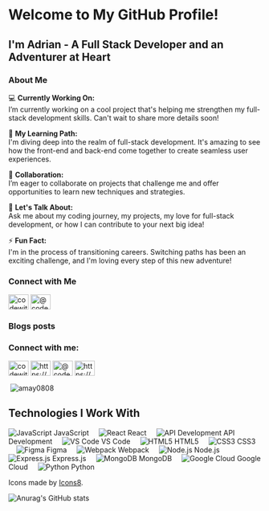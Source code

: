 # Welcome to My GitHub Profile!

## I'm Adrian - A Full Stack Developer and an Adventurer at Heart

### About Me

💻 **Currently Working On:**  
I’m currently working on a cool project that's helping me strengthen my full-stack development skills. Can't wait to share more details soon!

🌱 **My Learning Path:**  
I'm diving deep into the realm of full-stack development. It's amazing to see how the front-end and back-end come together to create seamless user experiences.

👯 **Collaboration:**  
I’m eager to collaborate on projects that challenge me and offer opportunities to learn new techniques and strategies.

💬 **Let's Talk About:**  
Ask me about my coding journey, my projects, my love for full-stack development, or how I can contribute to your next big idea!

⚡ **Fun Fact:**  
I'm in the process of transitioning careers. Switching paths has been an exciting challenge, and I'm loving every step of this new adventure!

### Connect with Me

<p align="left">
<a href="https://twitter.com/codewithadrian" target="blank"><img align="center" src="https://raw.githubusercontent.com/rahuldkjain/github-profile-readme-generator/master/src/images/icons/Social/twitter.svg" alt="codewithadrian" height="30" width="40" /></a>
<a href="https://hashnode.com/@codewithadrian" target="blank"><img align="center" src="https://raw.githubusercontent.com/rahuldkjain/github-profile-readme-generator/master/src/images/icons/Social/hashnode.svg" alt="@codewithadrian" height="30" width="40" /></a>
</p>

### Blogs posts
<!-- BLOG-POST-LIST:START -->
<!-- BLOG-POST-LIST:END -->

<h3 align="left">Connect with me:</h3>
<p align="left">
<a href="https://twitter.com/codewithadrian" target="blank"><img align="center" src="https://raw.githubusercontent.com/rahuldkjain/github-profile-readme-generator/master/src/images/icons/Social/twitter.svg" alt="codewithadrian" height="30" width="40" /></a>
<a href="https://linkedin.com/in/https://www.linkedin.com/in/adrianmayfield/" target="blank"><img align="center" src="https://raw.githubusercontent.com/rahuldkjain/github-profile-readme-generator/master/src/images/icons/Social/linked-in-alt.svg" alt="https://www.linkedin.com/in/adrianmayfield/" height="30" width="40" /></a>
<a href="https://hashnode.com/@codewithadrian" target="blank"><img align="center" src="https://raw.githubusercontent.com/rahuldkjain/github-profile-readme-generator/master/src/images/icons/Social/hashnode.svg" alt="@codewithadrian" height="30" width="40" /></a>
<a href="/https://codewithadrian.hashnode.dev/rss.xml" target="blank"><img align="center" src="https://raw.githubusercontent.com/rahuldkjain/github-profile-readme-generator/master/src/images/icons/Social/rss.svg" alt="https://codewithadrian.hashnode.dev/rss.xml" height="30" width="40" /></a>
</p>

<p>&nbsp;<img align="center" src="https://github-readme-stats.vercel.app/api?username=amay0808&show_icons=true&locale=en" alt="amay0808" /></p>


  
## Technologies I Work With

<p>
  <img src="https://img.icons8.com/color/24/000000/javascript.png" alt="JavaScript" /> JavaScript
  &nbsp;&nbsp;&nbsp;
  <img src="https://img.icons8.com/color/24/000000/react-native.png" alt="React" /> React
  &nbsp;&nbsp;&nbsp;
  <img src="https://img.icons8.com/ios/24/ffffff/api-settings.png" alt="API Development" /> API Development
  &nbsp;&nbsp;&nbsp;
  <img src="https://img.icons8.com/color/24/000000/visual-studio-code-2019.png" alt="VS Code" /> VS Code
  &nbsp;&nbsp;&nbsp;
  <img src="https://img.icons8.com/color/24/000000/html-5--v1.png" alt="HTML5" /> HTML5
  &nbsp;&nbsp;&nbsp;
  <img src="https://img.icons8.com/color/24/000000/css3.png" alt="CSS3" /> CSS3
  &nbsp;&nbsp;&nbsp;
  <img src="https://img.icons8.com/color/24/000000/figma.png" alt="Figma" /> Figma
  &nbsp;&nbsp;&nbsp;
  <img src="https://img.icons8.com/dusk/24/000000/webpack.png" alt="Webpack" /> Webpack
  &nbsp;&nbsp;&nbsp;
  <img src="https://img.icons8.com/color/24/000000/nodejs.png" alt="Node.js" /> Node.js
  &nbsp;&nbsp;&nbsp;
  <img src="https://img.icons8.com/color/24/000000/express.png" alt="Express.js" /> Express.js
  &nbsp;&nbsp;&nbsp;
  <img src="https://img.icons8.com/color/24/000000/mongodb.png" alt="MongoDB" /> MongoDB
  &nbsp;&nbsp;&nbsp;
  <img src="https://img.icons8.com/color/24/000000/google-cloud.png" alt="Google Cloud" /> Google Cloud
  &nbsp;&nbsp;&nbsp;
  <img src="https://img.icons8.com/color/24/000000/python.png" alt="Python" /> Python
</p>

Icons made by [Icons8](https://www.icons8.com).


![Anurag's GitHub stats](https://github-readme-stats.vercel.app/api?username=amay0808&show_icons=true)




